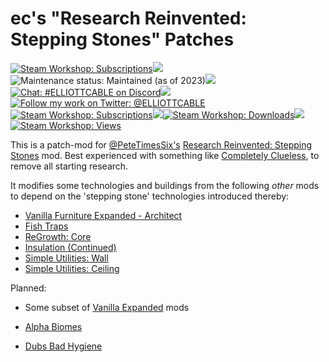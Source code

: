 ec's "Research Reinvented: Stepping Stones" Patches
===================================================

<a target="_blank" href="https://steamcommunity.com/sharedfiles/filedetails/?id=2929237974"><img alt='Steam Workshop: Subscriptions' src="https://img.shields.io/steam/update-date/2929237974?label=latest%20update&logo=steam&style=for-the-badge"></a><img src="http://elliottcable.s3.amazonaws.com/p/8x8.png"><img alt='Maintenance status: Maintained (as of 2023)' src="https://img.shields.io/maintenance/yes/2023?style=for-the-badge"><img src="http://elliottcable.s3.amazonaws.com/p/8x8.png"><a target="_blank" href="https://discord.gg/Mst2T9wnUY"><img alt='Chat: #ELLIOTTCABLE on Discord' src="https://img.shields.io/discord/706585477351735326?label=%23ELLIOTTCABLE&logo=discord&logoColor=24272a&labelColor=5865F2&style=for-the-badge"></a><img src="http://elliottcable.s3.amazonaws.com/p/8x8.png"><a target="_blank" href="https://twitter.com/intent/follow?screen_name=ELLIOTTCABLE"><img alt='Follow my work on Twitter: @ELLIOTTCABLE' src="https://img.shields.io/badge/follow-%40ELLIOTTCABLE-blue?style=for-the-badge&logo=twitter"></a><br>
<a target="_blank" href="https://steamcommunity.com/sharedfiles/filedetails/?id=2929237974"><img alt='Steam Workshop: Subscriptions' src="https://img.shields.io/steam/subscriptions/2929237974?logo=steam&style=for-the-badge"></a><img src="http://elliottcable.s3.amazonaws.com/p/8x8.png"><a target="_blank" href="https://steamcommunity.com/sharedfiles/filedetails/?id=2929237974"><img alt='Steam Workshop: Downloads' src="https://img.shields.io/steam/downloads/2929237974?logo=steam&style=for-the-badge"></a><img src="http://elliottcable.s3.amazonaws.com/p/8x8.png"><a target="_blank" href="https://steamcommunity.com/sharedfiles/filedetails/?id=2929237974"><img alt='Steam Workshop: Views' src="https://img.shields.io/steam/views/2929237974?logo=steam&style=for-the-badge"></a>

This is a patch-mod for [@PeteTimesSix's][] [Research Reinvented: Stepping Stones][] mod. Best experienced with something like [Completely Clueless][], to remove all starting research.

It modifies some technologies and buildings from the following *other* mods to depend on the 'stepping stone' technologies introduced thereby:

 - [Vanilla Furniture Expanded - Architect](https://steamcommunity.com/sharedfiles/filedetails/?id=2608762624)
 - [Fish Traps](https://steamcommunity.com/sharedfiles/filedetails/?id=2594468074)
 - [ReGrowth: Core](https://steamcommunity.com/workshop/filedetails/?id=2260097569)
 - [Insulation (Continued)](https://steamcommunity.com/sharedfiles/filedetails/?id=2196454890)
 - [Simple Utilities: Wall](https://steamcommunity.com/sharedfiles/filedetails/?id=2565545335)
 - [Simple Utilities: Ceiling](https://steamcommunity.com/sharedfiles/filedetails/?id=2571003732)

 Planned:

- Some subset of [Vanilla Expanded](https://steamcommunity.com/workshop/filedetails/?id=1884025115) mods
- [Alpha Biomes](https://steamcommunity.com/sharedfiles/filedetails/?id=1841354677)
- [Dubs Bad Hygiene](https://steamcommunity.com/sharedfiles/filedetails/?id=836308268)

   [@PeteTimesSix's]: <https://github.com/PeteTimesSix>
   [Research Reinvented: Stepping Stones]: <https://steamcommunity.com/sharedfiles/filedetails/?id=2868389782>
   [Completely Clueless]: <https://steamcommunity.com/sharedfiles/filedetails/?id=1710183197>
